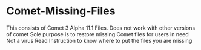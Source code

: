 # Comet-Missing-Files

This consists of Comet 3 Alpha 11.1 Files.
Does not work with other versions of comet
Sole purpose is to restore missing Comet files for users in need
Not a virus
Read Instruction to know where to put the files you are missing
